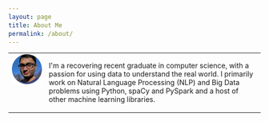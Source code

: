 ```yaml
---
layout: page
title: About Me
permalink: /about/
---
```



<table>

  <tr>
    <td valign="top"><img src="prao.png"></td>
    <td valign="top">
        <p>I'm a recovering recent graduate in computer science, with a passion for using data to understand the real world. I primarily work on Natural Language Processing (NLP) and Big Data problems using Python, spaCy and PySpark and a host of other machine learning libraries.
        </p>
    </td>
  </tr>
 </table>